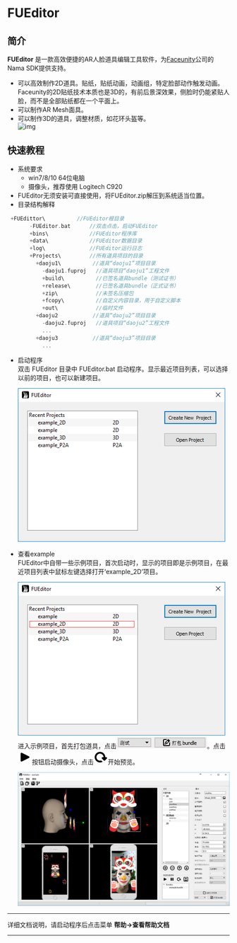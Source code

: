 # **FUEditor**

## 简介
__FUEditor__ 是一款高效便捷的AR人脸道具编辑工具软件，为[Faceunity](www.faceunity.com)公司的Nama SDK提供支持。
 - 可以高效制作2D道具。贴纸，贴纸动画，动画组，特定脸部动作触发动画。Faceunity的2D贴纸技术本质也是3D的，有前后景深效果，侧脸时仍能紧贴人脸，而不是全部贴纸都在一个平面上。
 - 可以制作AR Mesh面具。
 - 可以制作3D的道具，调整材质，如花环头盔等。  
 ![img](https://github.com/Faceunity/FUEditor/blob/master/data/doc/img/gif.gif)

## 快速教程
- 系统要求  
  - win7/8/10 64位电脑
  - 摄像头，推荐使用 Logitech C920
-	FUEditor无须安装可直接使用，将FUEditor.zip解压到系统适当位置。
-	目录结构解释  
```C
 +FUEdittor\          //FUEditor根目录
       -FUEditor.bat      //双击点击，启动FUEditor
       +bins\             //FUEditor程序库
       +data\             //FUEditor数据目录
       +log\              //FUEditor运行日志
       +Projects\         //所有道具项目的目录
         +daoju1\          //道具“daoju1”项目目录
           -daoju1.fuproj   //道具项目“daoju1”工程文件
           +build\          //已签名道具bundle（测试证书）
           +release\        //已签名道具bundle（正式证书）
           +zip\            //未签名压缩包
           +fcopy\          //自定义内容目录，用于自定义脚本
           +out\            //临时文件
         +daoju2           //道具“daoju2”项目目录
           -daoju2.fuproj   //道具项目“daoju2”工程文件
           ...
         +daoju3           //道具“daoju3”项目目录
           ...
```
- 启动程序  
 双击 FUEditor 目录中 FUEditor.bat 启动程序。显示最近项目列表，可以选择以前的项目，也可以新建项目。

  ![img](https://github.com/Faceunity/FUEditor/blob/master/data/doc/img/start.png)

- 查看example    
 FUEditor中自带一些示例项目，首次启动时，显示的项目即是示例项目，在最近项目列表中鼠标左键选择打开‘example_2D’项目。

  ![img](https://github.com/Faceunity/FUEditor/blob/master/data/doc/img/choice.png)  
 进入示例项目，首先打包道具，点击![button](https://github.com/Faceunity/FUEditor/blob/master/data/doc/img/debug.png)。点击![button](https://github.com/Faceunity/FUEditor/blob/master/data/doc/img/qt32/play.png)按钮启动摄像头，点击![button](https://github.com/Faceunity/FUEditor/blob/master/data/doc/img/qt32/refresh.png)开始预览。

  ![img](https://github.com/Faceunity/FUEditor/blob/master/data/doc/img/example.png)  
---  

详细文档说明，请启动程序后点击菜单 __帮助->查看帮助文档__  

---
